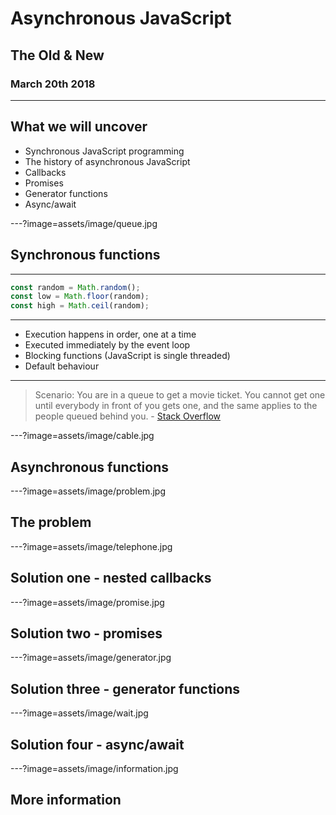 # Asynchronous JavaScript

## The Old & New

### March 20th 2018

---

## What we will uncover

* Synchronous JavaScript programming
* The history of asynchronous JavaScript
* Callbacks
* Promises
* Generator functions
* Async/await

---?image=assets/image/queue.jpg

## Synchronous functions

---

```javascript
const random = Math.random();
const low = Math.floor(random);
const high = Math.ceil(random);
```

---

* Execution happens in order, one at a time
* Executed immediately by the event loop
* Blocking functions (JavaScript is single threaded)
* Default behaviour

---

> Scenario: You are in a queue to get a movie ticket. You cannot get one until everybody in front of you gets one, and the same applies to the people queued behind you. - [Stack Overflow](https://stackoverflow.com/questions/748175/asynchronous-vs-synchronous-execution-what-does-it-really-mean/26804844#26804844)

---?image=assets/image/cable.jpg

## Asynchronous functions

---?image=assets/image/problem.jpg

## The problem

---?image=assets/image/telephone.jpg

## Solution one - nested callbacks

---?image=assets/image/promise.jpg

## Solution two - promises

---?image=assets/image/generator.jpg

## Solution three - generator functions

---?image=assets/image/wait.jpg

## Solution four - async/await

---?image=assets/image/information.jpg

## More information